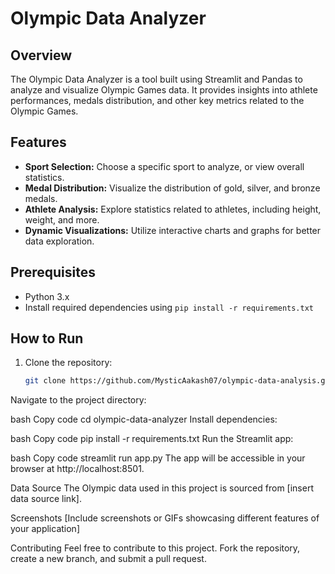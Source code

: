 
# Olympic Data Analyzer

## Overview

The Olympic Data Analyzer is a tool built using Streamlit and Pandas to analyze and visualize Olympic Games data. It provides insights into athlete performances, medals distribution, and other key metrics related to the Olympic Games.

## Features

- **Sport Selection:** Choose a specific sport to analyze, or view overall statistics.
- **Medal Distribution:** Visualize the distribution of gold, silver, and bronze medals.
- **Athlete Analysis:** Explore statistics related to athletes, including height, weight, and more.
- **Dynamic Visualizations:** Utilize interactive charts and graphs for better data exploration.

## Prerequisites

- Python 3.x
- Install required dependencies using `pip install -r requirements.txt`

## How to Run

1. Clone the repository:

   ```bash
   git clone https://github.com/MysticAakash07/olympic-data-analysis.git
Navigate to the project directory:

bash
Copy code
cd olympic-data-analyzer
Install dependencies:

bash
Copy code
pip install -r requirements.txt
Run the Streamlit app:

bash
Copy code
streamlit run app.py
The app will be accessible in your browser at http://localhost:8501.

Data Source
The Olympic data used in this project is sourced from [insert data source link].

Screenshots
[Include screenshots or GIFs showcasing different features of your application]

Contributing
Feel free to contribute to this project. Fork the repository, create a new branch, and submit a pull request.

